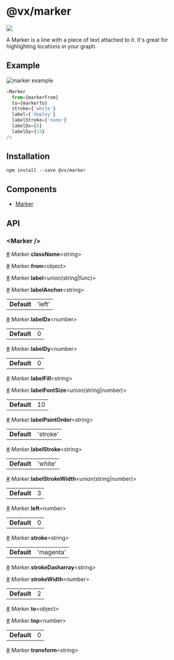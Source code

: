 # @vx/marker

<a title="@vx/marker npm downloads" href="https://www.npmjs.com/package/@vx/marker">
  <img src="https://img.shields.io/npm/dm/@vx/marker.svg?style=flat-square" />
</a>

A Marker is a line with a piece of text attached to it. It's great for highlighting locations in your graph.

## Example

![marker example](http://i.imgur.com/vbW3Ysa.png)

```js
<Marker
  from={markerFrom}
  to={markerTo}
  stroke={'white'}
  label={'deploy'}
  labelStroke={'none'}
  labelDx={6}
  labelDy={15}
/>
```


## Installation

```
npm install --save @vx/marker
```


## Components



  - [Marker](#marker-)

## API



### &lt;Marker /&gt;


<a name="Marker__className" href="#Marker__className">#</a> *Marker*.**className**&lt;string&gt;  

<a name="Marker__from" href="#Marker__from">#</a> *Marker*.**from**&lt;object&gt;  

<a name="Marker__label" href="#Marker__label">#</a> *Marker*.**label**&lt;union(string|func)&gt;  

<a name="Marker__labelAnchor" href="#Marker__labelAnchor">#</a> *Marker*.**labelAnchor**&lt;string&gt;  <table><tr><td><strong>Default</strong></td><td>'left'</td></td></table>

<a name="Marker__labelDx" href="#Marker__labelDx">#</a> *Marker*.**labelDx**&lt;number&gt;  <table><tr><td><strong>Default</strong></td><td>0</td></td></table>

<a name="Marker__labelDy" href="#Marker__labelDy">#</a> *Marker*.**labelDy**&lt;number&gt;  <table><tr><td><strong>Default</strong></td><td>0</td></td></table>

<a name="Marker__labelFill" href="#Marker__labelFill">#</a> *Marker*.**labelFill**&lt;string&gt;  

<a name="Marker__labelFontSize" href="#Marker__labelFontSize">#</a> *Marker*.**labelFontSize**&lt;union(string|number)&gt;  <table><tr><td><strong>Default</strong></td><td>10</td></td></table>

<a name="Marker__labelPaintOrder" href="#Marker__labelPaintOrder">#</a> *Marker*.**labelPaintOrder**&lt;string&gt;  <table><tr><td><strong>Default</strong></td><td>'stroke'</td></td></table>

<a name="Marker__labelStroke" href="#Marker__labelStroke">#</a> *Marker*.**labelStroke**&lt;string&gt;  <table><tr><td><strong>Default</strong></td><td>'white'</td></td></table>

<a name="Marker__labelStrokeWidth" href="#Marker__labelStrokeWidth">#</a> *Marker*.**labelStrokeWidth**&lt;union(string|number)&gt;  <table><tr><td><strong>Default</strong></td><td>3</td></td></table>

<a name="Marker__left" href="#Marker__left">#</a> *Marker*.**left**&lt;number&gt;  <table><tr><td><strong>Default</strong></td><td>0</td></td></table>

<a name="Marker__stroke" href="#Marker__stroke">#</a> *Marker*.**stroke**&lt;string&gt;  <table><tr><td><strong>Default</strong></td><td>'magenta'</td></td></table>

<a name="Marker__strokeDasharray" href="#Marker__strokeDasharray">#</a> *Marker*.**strokeDasharray**&lt;string&gt;  

<a name="Marker__strokeWidth" href="#Marker__strokeWidth">#</a> *Marker*.**strokeWidth**&lt;number&gt;  <table><tr><td><strong>Default</strong></td><td>2</td></td></table>

<a name="Marker__to" href="#Marker__to">#</a> *Marker*.**to**&lt;object&gt;  

<a name="Marker__top" href="#Marker__top">#</a> *Marker*.**top**&lt;number&gt;  <table><tr><td><strong>Default</strong></td><td>0</td></td></table>

<a name="Marker__transform" href="#Marker__transform">#</a> *Marker*.**transform**&lt;string&gt;  
